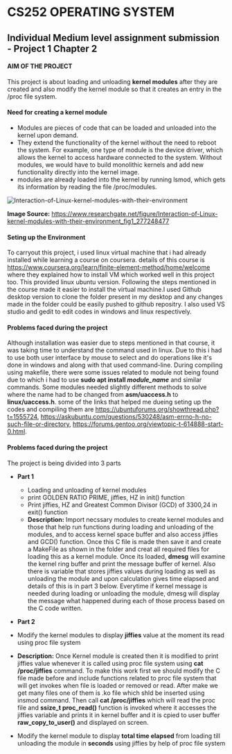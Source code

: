 # CS252 OPERATING SYSTEM
## Individual Medium level assignment submission - Project 1 Chapter 2

####  **AIM OF THE PROJECT**
This project is about loading and unloading **kernel modules** after they are created and also modify the kernel module so that it creates an entry
in the /proc file system.

#### Need for creating a kernel module
- Modules are pieces of code that can be loaded and unloaded into the kernel upon demand. 
- They extend the functionality of the kernel without the need to reboot the system. For example, one type of module is the device driver, which allows the kernel to access hardware connected to the system. Without modules, we would have to build monolithic kernels and add new functionality directly into the kernel image.
- modules are already loaded into the kernel by running lsmod, which gets its information by reading the file /proc/modules.

![Interaction-of-Linux-kernel-modules-with-their-environment](https://user-images.githubusercontent.com/57564844/143457545-430d610b-82e4-4b2f-8fe5-af1428adc4d0.png)

**Image Source:** https://www.researchgate.net/figure/Interaction-of-Linux-kernel-modules-with-their-environment_fig1_277248477 


#### Seting up the Environment
To carryout this project, i used linux virtual machine that i had already installed while learning a course on coursera. details of this course is https://www.coursera.org/learn/finite-element-method/home/welcome where they explained how to install VM which worked well in this project too. This provided linux ubuntu version. Following the steps mentioned in the course made it easier to install the virtual machine.I used Github desktop version to clone the folder present in my desktop and any changes made in the folder could be easily pushed to github repositry. I also used VS studio and gedit to edit codes in windows and linux respectively.


#### Problems faced during the project
Although installation was easier due to steps mentioned in that course, it was taking time to understand the command used in linux. Due to this i had to use both user interface by mouse to select and do operations like it's done in windows and along with that used command-line. During compiling using makefile, there were some issues related to module not being found due to which i had to use **sudo apt install _module_name_** and similar commands. Some modules needed slightly different methods to solve where the name had to be changed from **asm/uaccess.h** to **linux/uaccess.h**. some of the links that helped me dueing seting up the codes and compiling them are https://ubuntuforums.org/showthread.php?t=1555724, https://askubuntu.com/questions/530248/asm-errno-h-no-such-file-or-directory, https://forums.gentoo.org/viewtopic-t-614888-start-0.html.


#### Problems faced during the project
The project is being divided into 3 parts 
- **Part 1**
  - Loading and unloading of kernel modules
  - print GOLDEN RATIO PRIME, jiffies, HZ in init() function 
  - Print jiffies, HZ and Greatest Common Divisor (GCD) of 3300,24 in exit() function
  - **Description:** Import necssary modules to create kernel modules and those that help run functions during loading and unloading of the modules, and to access kernel space buffer and also access jiffies and GCD() function. Once this C file is made then save it and create a MakeFile as shown in the folder and creat all required files for loading this as a kernel module. Once its loaded, **dmesg** will examine the kernel ring buffer and print the message buffer of kernel. Also there is variable that stores jiffies values during loading as well as unloading the module and upon calculation gives time elapsed and details of this is in part 3 below. Everytime if kernel message is needed during loading or unloading the module, dmesg will display the message what happened during each of those process based on the C code written.
  
 - **Part 2**
  - Modify the kernel modules to display **jiffies** value at the moment its read using proc file system
  - **Description:** Once Kernel module is created then it is modified to print jiffies value whenever it is called using proc file system using **cat /proc/jiffies** command. To make this work first we should modify the C file made before and include functions related to proc file system that will get invokes when file is loaded or removed or read. After make we get many files one of them is .ko file which shld be inserted using insmod command. Then call **cat /proc/jiffies** which will read the proc file and  **ssize_t proc_read()** function is invoked where it accesses the jiffies variable and prints it in kernel buffer and it is cpied to user buffer **raw_copy_to_user()** and displayed on screen.

- Modify the kernel module to display **total time elapsed** from loading till unloading the module in **seconds** using jiffies by help of proc file system








